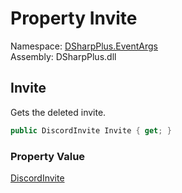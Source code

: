 # Property Invite

Namespace: [DSharpPlus.EventArgs](DSharpPlus.EventArgs.md)  
Assembly: DSharpPlus.dll

## <a id="DSharpPlus_EventArgs_InviteDeleteEventArgs_Invite"></a>Invite

Gets the deleted invite.

```csharp
public DiscordInvite Invite { get; }
```

### Property Value

[DiscordInvite](DSharpPlus.Entities.DiscordInvite.md)

